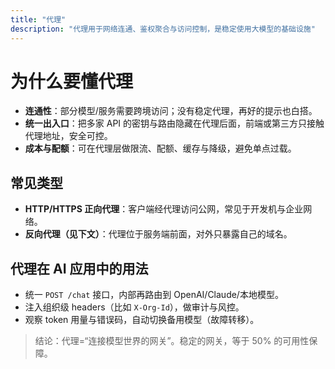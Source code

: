 ```yaml
---
title: "代理"
description: "代理用于网络连通、鉴权聚合与访问控制，是稳定使用大模型的基础设施"
---
```


# 为什么要懂代理

- **连通性**：部分模型/服务需要跨境访问；没有稳定代理，再好的提示也白搭。
- **统一出入口**：把多家 API 的密钥与路由隐藏在代理后面，前端或第三方只接触代理地址，安全可控。
- **成本与配额**：可在代理层做限流、配额、缓存与降级，避免单点过载。

## 常见类型

- **HTTP/HTTPS 正向代理**：客户端经代理访问公网，常见于开发机与企业网络。
- **反向代理（见下文）**：代理位于服务端前面，对外只暴露自己的域名。

## 代理在 AI 应用中的用法

- 统一 `POST /chat` 接口，内部再路由到 OpenAI/Claude/本地模型。
- 注入组织级 headers（比如 `X-Org-Id`），做审计与风控。
- 观察 token 用量与错误码，自动切换备用模型（故障转移）。

> 结论：代理=“连接模型世界的网关”。稳定的网关，等于 50% 的可用性保障。
